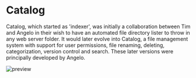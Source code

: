 # Catalog

Catalog, which started as 'indexer', was initially a collaboration between Tim and Angelo in their wish to have an automated file directory lister to throw in any web server folder. It would later evolve into Catalog, a file management system with support for user permissions, file renaming, deleting, categorization, version control and search. These later versions were principally developed by Angelo.

![preview](https://raw.githubusercontent.com/neutyp/indexer/master/catalog/screens/picture18sv0.png)
